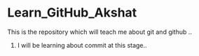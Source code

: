 # Learn_GitHub_Akshat
This is the repository which will teach me about git and github ..
<br>
1. I will be learning about commit at this stage..
   
